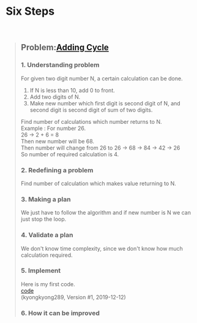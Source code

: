 # Six Steps
<br />

> ## Problem:[Adding Cycle](https://www.acmicpc.net/problem/1110)
>
> ### 1. Understanding problem
> For given two digit number N, a certain calculation can be done.  
> 1. If N is less than 10, add 0 to front.  
> 2. Add two digits of N.  
> 3. Make new number which first digit is second digit of N, and second digit is second digit of sum of two digits.  
> 
> Find number of calculations which number returns to N.  
> Example : For number 26.  
> 26 -> 2 + 6 = 8  
> Then new number will be 68.  
> Then number will change from 26 to 26 -> 68 -> 84 -> 42 -> 26  
> So number of required calculation is 4.
> ### 2. Redefining a problem
> Find number of calculation which makes value returning to N.
> ### 3. Making a plan
> We just have to follow the algorithm and if new number is N we can just stop the loop.
> ### 4. Validate a plan
> We don't know time complexity, since we don't know how much calculation required.
> ### 5. Implement
> Here is my first code.  
> [code](https://github.com/kyongkyong289/Algorithm/blob/kyongkyong289/Mathematics/AddingCycle_1110/AddingCycle_1110_kyongkyong289.py)  
> (kyongkyong289, Version #1, 2019-12-12)
> ### 6. How it can be improved
>
>
>

